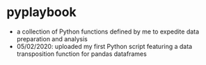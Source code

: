 # pyplaybook
- a collection of Python functions defined by me to expedite data preparation and analysis
- 05/02/2020: uploaded my first Python script featuring a data transposition function for pandas dataframes
